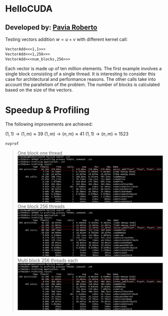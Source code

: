# HelloCUDA

## Developed by: [Pavia Roberto](https://github.com/bloodsky)

Testing vectors addition $w = u + v$ with different kernel call:
    
    VectorAdd<<<1,1>>>
    VectorAdd<<<1,256>>>
    VectorAdd<<<num_blocks,256>>>

Each vector is made up of ten million elements. The first example involves a single block consisting of a single thread. It is interesting to consider this case for architectural and performance reasons. The other calls take into account the parallelism of the problem. The number of blocks is calculated based on the size of the vectors.

# Speedup & Profiling

The following improvements are achieved:

$(1,1)\to(1,m)\approx39$
$(1,m)\to(n,m)\approx41$
$(1,1)\to(n,m)\approx1523$

    nvprof

> One block one thread
![alt text](https://github.com/bloodsky/HelloCUDA/blob/main/first.png)
> One block 256 threads
![alt text](https://github.com/bloodsky/HelloCUDA/blob/main/middle.png)
> Multi block 256 threads each
![alt text](https://github.com/bloodsky/HelloCUDA/blob/main/last.png)
